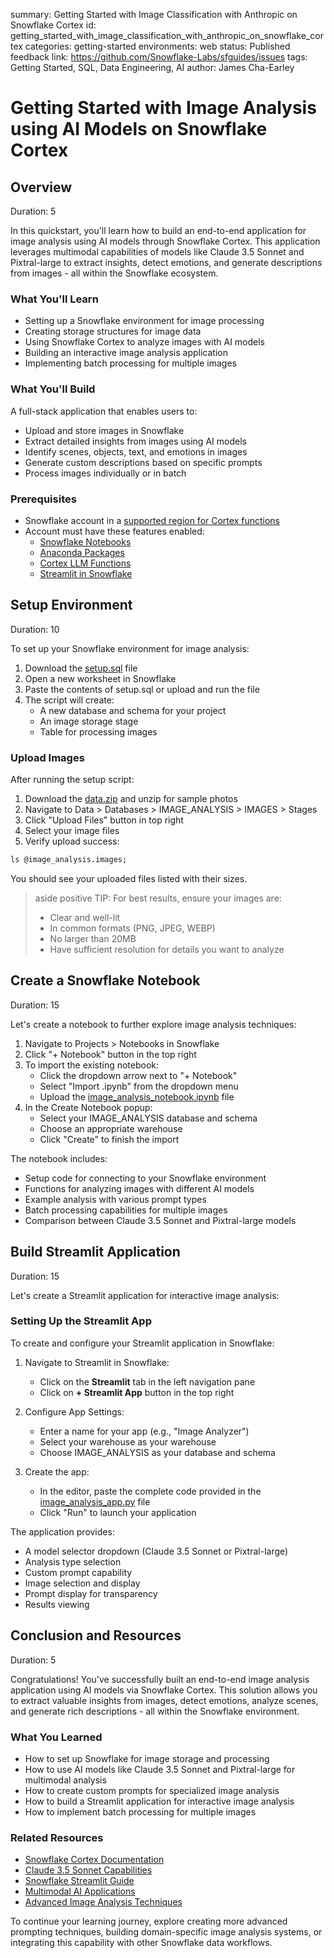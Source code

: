 summary: Getting Started with Image Classification with Anthropic on Snowflake Cortex
id: getting_started_with_image_classification_with_anthropic_on_snowflake_cortex
categories: getting-started
environments: web
status: Published
feedback link: https://github.com/Snowflake-Labs/sfguides/issues
tags: Getting Started, SQL, Data Engineering, AI
author: James Cha-Earley

# Getting Started with Image Analysis using AI Models on Snowflake Cortex

## Overview

Duration: 5

In this quickstart, you'll learn how to build an end-to-end application for image analysis using AI models through Snowflake Cortex. This application leverages multimodal capabilities of models like Claude 3.5 Sonnet and Pixtral-large to extract insights, detect emotions, and generate descriptions from images - all within the Snowflake ecosystem.

### What You'll Learn
- Setting up a Snowflake environment for image processing
- Creating storage structures for image data
- Using Snowflake Cortex to analyze images with AI models
- Building an interactive image analysis application
- Implementing batch processing for multiple images

### What You'll Build
A full-stack application that enables users to:
- Upload and store images in Snowflake
- Extract detailed insights from images using AI models
- Identify scenes, objects, text, and emotions in images
- Generate custom descriptions based on specific prompts
- Process images individually or in batch

### Prerequisites
- Snowflake account in a [supported region for Cortex functions](https://docs.snowflake.com/en/user-guide/snowflake-cortex/llm-functions#label-cortex-llm-availability)
- Account must have these features enabled:
  - [Snowflake Notebooks](https://docs.snowflake.com/en/user-guide/ui-snowsight/notebooks)
  - [Anaconda Packages](https://docs.snowflake.com/en/developer-guide/udf/python/udf-python-packages#using-third-party-packages-from-anaconda)
  - [Cortex LLM Functions](https://docs.snowflake.com/en/sql-reference/functions/complete-snowflake-cortex)
  - [Streamlit in Snowflake](https://docs.snowflake.com/en/developer-guide/streamlit/about-streamlit)

## Setup Environment

Duration: 10

To set up your Snowflake environment for image analysis:

1. Download the [setup.sql](setup.sql) file
2. Open a new worksheet in Snowflake
3. Paste the contents of setup.sql or upload and run the file
4. The script will create:
   - A new database and schema for your project
   - An image storage stage
   - Table for processing images

### Upload Images

After running the setup script:

1. Download the [data.zip](data.zip) and unzip for sample photos
1. Navigate to Data > Databases > IMAGE_ANALYSIS > IMAGES > Stages
2. Click "Upload Files" button in top right
3. Select your image files
4. Verify upload success:

```sql
ls @image_analysis.images;
```

You should see your uploaded files listed with their sizes.

> aside positive
> TIP: For best results, ensure your images are:
> - Clear and well-lit
> - In common formats (PNG, JPEG, WEBP)
> - No larger than 20MB
> - Have sufficient resolution for details you want to analyze



## Create a Snowflake Notebook

Duration: 15

Let's create a notebook to further explore image analysis techniques:

1. Navigate to Projects > Notebooks in Snowflake
2. Click "+ Notebook" button in the top right
3. To import the existing notebook:
   * Click the dropdown arrow next to "+ Notebook" 
   * Select "Import .ipynb" from the dropdown menu
   * Upload the [image_analysis_notebook.ipynb](image_analysis_notebook.ipynb) file
4. In the Create Notebook popup:
   * Select your IMAGE_ANALYSIS database and schema
   * Choose an appropriate warehouse
   * Click "Create" to finish the import

The notebook includes:
- Setup code for connecting to your Snowflake environment
- Functions for analyzing images with different AI models
- Example analysis with various prompt types
- Batch processing capabilities for multiple images
- Comparison between Claude 3.5 Sonnet and Pixtral-large models

## Build Streamlit Application

Duration: 15

Let's create a Streamlit application for interactive image analysis:

### Setting Up the Streamlit App

To create and configure your Streamlit application in Snowflake:

1. Navigate to Streamlit in Snowflake:
   * Click on the **Streamlit** tab in the left navigation pane
   * Click on **+ Streamlit App** button in the top right

2. Configure App Settings:
   * Enter a name for your app (e.g., "Image Analyzer")
   * Select your warehouse as your warehouse
   * Choose IMAGE_ANALYSIS as your database and schema

3. Create the app:
   * In the editor, paste the complete code provided in the [image_analysis_app.py](image_analysis_app.py) file
   * Click "Run" to launch your application

The application provides:
- A model selector dropdown (Claude 3.5 Sonnet or Pixtral-large)
- Analysis type selection
- Custom prompt capability
- Image selection and display
- Prompt display for transparency
- Results viewing

## Conclusion and Resources

Duration: 5

Congratulations! You've successfully built an end-to-end image analysis application using AI models via Snowflake Cortex. This solution allows you to extract valuable insights from images, detect emotions, analyze scenes, and generate rich descriptions - all within the Snowflake environment.

### What You Learned
- How to set up Snowflake for image storage and processing
- How to use AI models like Claude 3.5 Sonnet and Pixtral-large for multimodal analysis
- How to create custom prompts for specialized image analysis
- How to build a Streamlit application for interactive image analysis
- How to implement batch processing for multiple images

### Related Resources
- [Snowflake Cortex Documentation](https://docs.snowflake.com/en/user-guide/snowflake-cortex)
- [Claude 3.5 Sonnet Capabilities](https://www.anthropic.com/news/claude-3-5-sonnet)
- [Snowflake Streamlit Guide](https://docs.snowflake.com/en/developer-guide/streamlit/about-streamlit)
- [Multimodal AI Applications](https://www.snowflake.com/blog/multimodal-ai-applications-with-snowflake-cortex/)
- [Advanced Image Analysis Techniques](https://docs.snowflake.com/en/user-guide/snowflake-cortex/complete)

To continue your learning journey, explore creating more advanced prompting techniques, building domain-specific image analysis systems, or integrating this capability with other Snowflake data workflows.